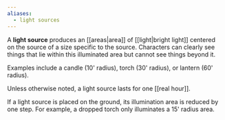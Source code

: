 ```yaml
---
aliases:
  - light sources
---
```

A **light source** produces an [[areas|area]] of [[light|bright light]] centered on the source of a size specific to the source. Characters can clearly see things that lie within this illuminated area but cannot see things beyond it.  

Examples include a candle (10' radius), torch (30' radius), or lantern (60' radius).

Unless otherwise noted, a light source lasts for one [[real hour]].  

If a light source is placed on the ground, its illumination area is reduced by one step.  For example, a dropped torch only illuminates a 15' radius area.
